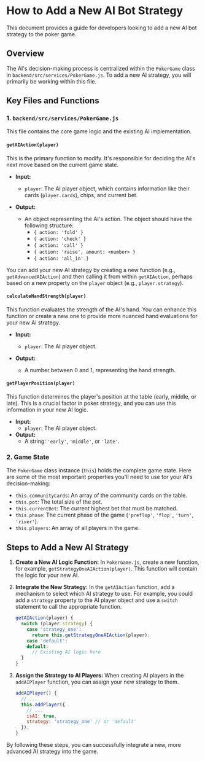 # How to Add a New AI Bot Strategy

This document provides a guide for developers looking to add a new AI bot strategy to the poker game.

## Overview

The AI's decision-making process is centralized within the `PokerGame` class in `backend/src/services/PokerGame.js`. To add a new AI strategy, you will primarily be working within this file.

## Key Files and Functions

### 1. `backend/src/services/PokerGame.js`

This file contains the core game logic and the existing AI implementation.

#### **`getAIAction(player)`**

This is the primary function to modify. It's responsible for deciding the AI's next move based on the current game state.

*   **Input:**
    *   `player`: The AI player object, which contains information like their cards (`player.cards`), chips, and current bet.

*   **Output:**
    *   An object representing the AI's action. The object should have the following structure:
        *   `{ action: 'fold' }`
        *   `{ action: 'check' }`
        *   `{ action: 'call' }`
        *   `{ action: 'raise', amount: <number> }`
        *   `{ action: 'all_in' }`

You can add your new AI strategy by creating a new function (e.g., `getAdvancedAIAction`) and then calling it from within `getAIAction`, perhaps based on a new property on the `player` object (e.g., `player.strategy`).

#### **`calculateHandStrength(player)`**

This function evaluates the strength of the AI's hand. You can enhance this function or create a new one to provide more nuanced hand evaluations for your new AI strategy.

*   **Input:**
    *   `player`: The AI player object.

*   **Output:**
    *   A number between 0 and 1, representing the hand strength.

#### **`getPlayerPosition(player)`**

This function determines the player's position at the table (early, middle, or late). This is a crucial factor in poker strategy, and you can use this information in your new AI logic.

*   **Input:**
    *   `player`: The AI player object.
*   **Output:**
    *   A string: `'early'`, `'middle'`, or `'late'`.

### 2. Game State

The `PokerGame` class instance (`this`) holds the complete game state. Here are some of the most important properties you'll need to use for your AI's decision-making:

*   `this.communityCards`: An array of the community cards on the table.
*   `this.pot`: The total size of the pot.
*   `this.currentBet`: The current highest bet that must be matched.
*   `this.phase`: The current phase of the game (`'preflop'`, `'flop'`, `'turn'`, `'river'`).
*   `this.players`: An array of all players in the game.

## Steps to Add a New AI Strategy

1.  **Create a New AI Logic Function:** In `PokerGame.js`, create a new function, for example, `getStrategyOneAIAction(player)`. This function will contain the logic for your new AI.

2.  **Integrate the New Strategy:** In the `getAIAction` function, add a mechanism to select which AI strategy to use. For example, you could add a `strategy` property to the AI player object and use a `switch` statement to call the appropriate function.

    ```javascript
    getAIAction(player) {
      switch (player.strategy) {
        case 'strategy_one':
          return this.getStrategyOneAIAction(player);
        case 'default':
        default:
          // Existing AI logic here
      }
    }
    ```

3.  **Assign the Strategy to AI Players:** When creating AI players in the `addAIPlayer` function, you can assign your new strategy to them.

    ```javascript
    addAIPlayer() {
      // ...
      this.addPlayer({
        // ...
        isAI: true,
        strategy: 'strategy_one' // or 'default'
      });
    }
    ```

By following these steps, you can successfully integrate a new, more advanced AI strategy into the game.